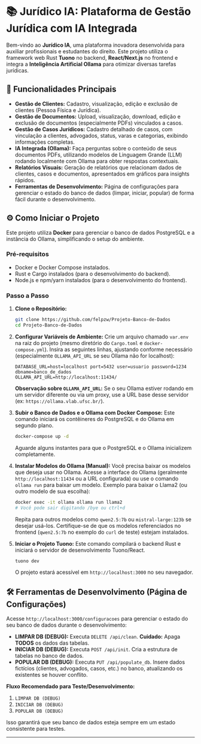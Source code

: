 # 📚 Jurídico IA: Plataforma de Gestão Jurídica com IA Integrada

Bem-vindo ao **Jurídico IA**, uma plataforma inovadora desenvolvida para auxiliar profissionais e estudantes do direito. Este projeto utiliza o framework web Rust **Tuono** no backend, **React/Next.js** no frontend e integra a **Inteligência Artificial Ollama** para otimizar diversas tarefas jurídicas.

## 🚀 Funcionalidades Principais

* **Gestão de Clientes:** Cadastro, visualização, edição e exclusão de clientes (Pessoa Física e Jurídica).
* **Gestão de Documentos:** Upload, visualização, download, edição e exclusão de documentos (especialmente PDFs) vinculados a casos.
* **Gestão de Casos Jurídicos:** Cadastro detalhado de casos, com vinculação a clientes, advogados, status, varas e categorias, exibindo informações completas.
* **IA Integrada (Ollama):** Faça perguntas sobre o conteúdo de seus documentos PDFs, utilizando modelos de Linguagem Grande (LLM) rodando localmente com Ollama para obter respostas contextuais.
* **Relatórios Visuais:** Geração de relatórios que relacionam dados de clientes, casos e documentos, apresentados em gráficos para insights rápidos.
* **Ferramentas de Desenvolvimento:** Página de configurações para gerenciar o estado do banco de dados (limpar, iniciar, popular) de forma fácil durante o desenvolvimento.

## ⚙️ Como Iniciar o Projeto

Este projeto utiliza **Docker** para gerenciar o banco de dados PostgreSQL e a instância do Ollama, simplificando o setup do ambiente.

### **Pré-requisitos**

* Docker e Docker Compose instalados.
* Rust e Cargo instalados (para o desenvolvimento do backend).
* Node.js e npm/yarn instalados (para o desenvolvimento do frontend).

### **Passo a Passo**

1.  **Clone o Repositório:**
    ```bash
    git clone https://github.com/felpzw/Projeto-Banco-de-Dados
    cd Projeto-Banco-de-Dados
    ```

2.  **Configurar Variáveis de Ambiente:**
    Crie um arquivo chamado `var.env` na raiz do projeto (mesmo diretório do `Cargo.toml` e `docker-compose.yml`).
    Insira as seguintes linhas, ajustando conforme necessário (especialmente `OLLAMA_API_URL` se seu Ollama não for localhost):

    ```
    DATABASE_URL=host=localhost port=5432 user=usuario password=1234 dbname=banco_de_dados
    OLLAMA_API_URL=http://localhost:11434/
    ```
    **Observação sobre `OLLAMA_API_URL`:** Se o seu Ollama estiver rodando em um servidor diferente ou via um proxy, use a URL base desse servidor (ex: `https://ollama.vlab.ufsc.br/`).

3.  **Subir o Banco de Dados e o Ollama com Docker Compose:**
    Este comando iniciará os contêineres do PostgreSQL e do Ollama em segundo plano.
    ```bash
    docker-compose up -d
    ```
    Aguarde alguns instantes para que o PostgreSQL e o Ollama inicializem completamente.

4.  **Instalar Modelos do Ollama (Manual):**
    Você precisa baixar os modelos que deseja usar no Ollama. Acesse a interface do Ollama (geralmente `http://localhost:11434` ou a URL configurada) ou use o comando `ollama run` para baixar um modelo.
    Exemplo para baixar o Llama2 (ou outro modelo de sua escolha):
    ```bash
    docker exec -it ollama ollama run llama2
    # Você pode sair digitando /bye ou ctrl+d
    ```
    Repita para outros modelos como `qwen2.5:7b` ou `mistral-large:123b` se desejar usá-los. Certifique-se de que os modelos referenciados no frontend (`qwen2.5:7b` no exemplo do `curl` de teste) estejam instalados.

5.  **Iniciar o Projeto Tuono:**
    Este comando compilará o backend Rust e iniciará o servidor de desenvolvimento Tuono/React.
    ```bash
    tuono dev
    ```
    O projeto estará acessível em `http://localhost:3000` no seu navegador.

## 🛠️ Ferramentas de Desenvolvimento (Página de Configurações)

Acesse `http://localhost:3000/configuracoes` para gerenciar o estado do seu banco de dados durante o desenvolvimento:

* **LIMPAR DB (DEBUG):** Executa `DELETE /api/clean`. **Cuidado:** Apaga **TODOS** os dados das tabelas.
* **INICIAR DB (DEBUG):** Executa `POST /api/init`. Cria a estrutura de tabelas no banco de dados.
* **POPULAR DB (DEBUG):** Executa `PUT /api/populate_db`. Insere dados fictícios (clientes, advogados, casos, etc.) no banco, atualizando os existentes se houver conflito.

**Fluxo Recomendado para Teste/Desenvolvimento:**
1.  `LIMPAR DB (DEBUG)`
2.  `INICIAR DB (DEBUG)`
3.  `POPULAR DB (DEBUG)`

Isso garantirá que seu banco de dados esteja sempre em um estado consistente para testes.

---
